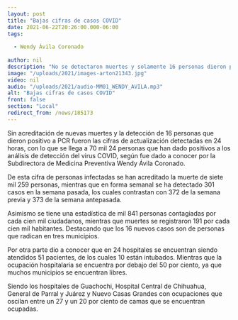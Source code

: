```yaml
---
layout: post
title: "Bajas cifras de casos COVID"
date: 2021-06-22T20:26:00.000-06:00
tags:
  
  - Wendy Ávila Coronado
  
author: nil
description: "No se detectaron muertes y solamente 16 personas dieron positivo a COVID."
image: "/uploads/2021/images-arton21343.jpg"
video: nil
audio: "/uploads/2021/audio-MM01_WENDY_AVILA.mp3"
alt: "Bajas cifras de casos COVID"
front: false
section: "Local"
redirect_from: /news/185173
---
```


Sin acreditación de nuevas muertes y la detección de 16 personas que dieron positivo a PCR fueron las cifras de actualización detectadas en 24 horas, con lo que se llega a 70 mil 24 personas que han dado positivos a los análisis de detección del virus COVID, según fue dado a conocer por la Subdirectora de Medicina Preventiva Wendy Ávila Coronado.

De esta cifra de personas infectadas se han acreditado la muerte de siete mil 259 personas, mientras que en forma semanal se ha detectado 301 casos en la semana pasada, los cuales contrastan con 372 de la semana previa y 373 de la semana antepasada.

Asimismo se tiene una estadística de mil 841 personas contagiadas por cada cien mil ciudadanos, mientras que muertes se registraron 191 por cada cien mil habitantes. Destacando que los 16 nuevos casos son de personas que radican en tres municipios.

Por otra parte dio a conocer que en 24 hospitales se encuentran siendo atendidos 51 pacientes, de los cuales 10 están intubados. Mientras que la ocupación hospitalaria se encuentra por debajo del 50 por ciento, ya que muchos municipios se encuentran libres.

Siendo los hospitales de Guachochi, Hospital Central de Chihuahua, General de Parral y Juárez y Nuevo Casas Grandes con ocupaciones que oscilan entre un 27 y un 20 por ciento de camas que se encuentran ocupadas.

